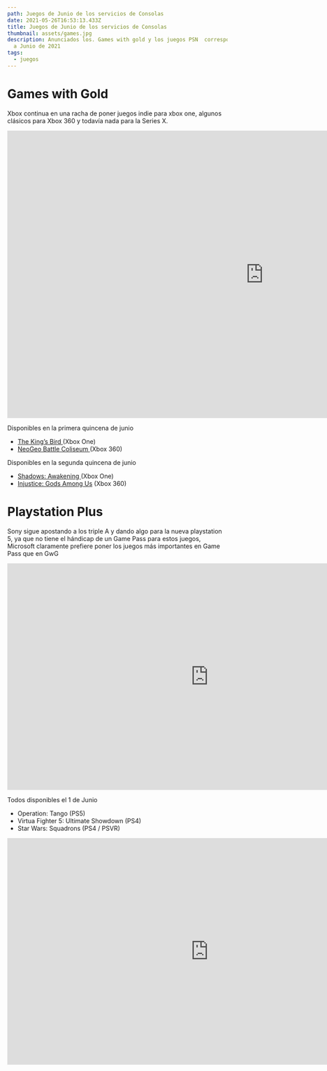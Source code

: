```yaml
---
path: Juegos de Junio de los servicios de Consolas
date: 2021-05-26T16:53:13.433Z
title: Juegos de Junio de los servicios de Consolas
thumbnail: assets/games.jpg
description: Anunciados los. Games with gold y los juegos PSN  correspondientes
  a Junio de 2021
tags:
  - juegos
---
```

# Games with Gold

Xbox continua en una racha de poner juegos indie para xbox one, algunos clásicos para Xbox 360 y todavía nada para la Series X.

<iframe width="1171" height="657" src="https://www.youtube.com/embed/zW6DVmAuMXs" title="YouTube video player" frameborder="0" allow="accelerometer; autoplay; clipboard-write; encrypted-media; gyroscope; picture-in-picture" allowfullscreen></iframe>

Disponibles en la primera quincena de junio

* [The King’s Bird ](https://www.microsoft.com/en-us/p/the-kings-bird/9nz5057nl64c?activetab=pivot:overviewtab)  (Xbox One) 
* [NeoGeo Battle Coliseum ](https://www.microsoft.com/en-us/p/neogeo-battle-coliseum/c17x452nq0sx?activetab=pivot:overviewtab) (Xbox 360)

Disponibles en la segunda quincena de junio

* [Shadows: Awakening ](https://www.microsoft.com/en-us/p/shadows-awakening/c1lmjj64fv3j?activetab=pivot:overviewtab)  (Xbox One)
* [Injustice: Gods Among Us](https://www.microsoft.com/en-us/p/injustice-gods-among-us/c24dmfcjkdh2?activetab=pivot:overviewtab)  (Xbox 360)

# Playstation Plus

Sony sigue apostando a los triple A y dando algo para la nueva playstation 5, ya que no tiene el hándicap de un Game Pass para estos juegos, Microsoft claramente prefiere poner los juegos más importantes en Game Pass que en GwG

<iframe width="920" height="518" src="https://www.youtube.com/embed/WmXL5gpSZ30" title="YouTube video player" frameborder="0" allow="accelerometer; autoplay; clipboard-write; encrypted-media; gyroscope; picture-in-picture" allowfullscreen></iframe>

Todos disponibles el 1 de Junio

* Operation: Tango (PS5)
* Virtua Fighter 5: Ultimate Showdown (PS4)
* Star Wars: Squadrons (PS4 / PSVR)

<iframe width="920" height="518" src="https://www.youtube.com/embed/6H1tIZKDRpo" title="YouTube video player" frameborder="0" allow="accelerometer; autoplay; clipboard-write; encrypted-media; gyroscope; picture-in-picture" allowfullscreen></iframe>